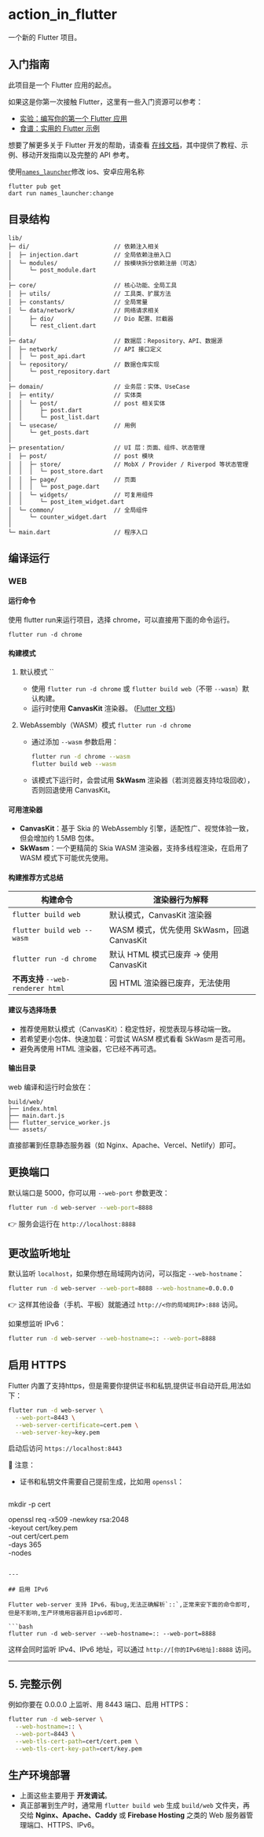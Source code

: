 # action_in_flutter

一个新的 Flutter 项目。

## 入门指南

此项目是一个 Flutter 应用的起点。

如果这是你第一次接触 Flutter，这里有一些入门资源可以参考：

* [实验：编写你的第一个 Flutter 应用](https://docs.flutter.dev/get-started/codelab)
* [食谱：实用的 Flutter 示例](https://docs.flutter.dev/cookbook)

想要了解更多关于 Flutter 开发的帮助，请查看
[在线文档](https://docs.flutter.dev/)，其中提供了教程、示例、移动开发指南以及完整的 API 参考。

使用[`names_launcher`](https://pub.dev/packages/names_launcher)修改 ios、安卓应用名称

```shell
flutter pub get
dart run names_launcher:change
```

## 目录结构

```
lib/
├─ di/                        // 依赖注入相关
│  ├─ injection.dart          // 全局依赖注册入口
│  └─ modules/                // 按模块拆分依赖注册（可选）
│     └─ post_module.dart
│
├─ core/                      // 核心功能、全局工具
│  ├─ utils/                  // 工具类、扩展方法
│  ├─ constants/              // 全局常量
│  └─ data/network/           // 网络请求相关
│     ├─ dio/                 // Dio 配置、拦截器
│     └─ rest_client.dart
│
├─ data/                      // 数据层：Repository、API、数据源
│  ├─ network/                // API 接口定义
│  │  └─ post_api.dart
│  └─ repository/             // 数据仓库实现
│     └─ post_repository.dart
│
├─ domain/                    // 业务层：实体、UseCase
│  ├─ entity/                 // 实体类
│  │  └─ post/                // post 相关实体
│  │     ├─ post.dart
│  │     └─ post_list.dart
│  └─ usecase/                // 用例
│     └─ get_posts.dart
│
├─ presentation/              // UI 层：页面、组件、状态管理
│  ├─ post/                   // post 模块
│  │  ├─ store/               // MobX / Provider / Riverpod 等状态管理
│  │  │  └─ post_store.dart
│  │  ├─ page/                // 页面
│  │  │  └─ post_page.dart
│  │  └─ widgets/             // 可复用组件
│  │     └─ post_item_widget.dart
│  └─ common/                 // 全局组件
│     └─ counter_widget.dart
│
└─ main.dart                  // 程序入口
```

## 编译运行

### WEB

#### 运行命令

使用 flutter run来运行项目，选择 chrome，可以直接用下面的命令运行。

```
flutter run -d chrome
```

#### 构建模式

1. 默认模式 ``

   - 使用 `flutter run -d chrome` 或 `flutter build web`（不带 `--wasm`）默认构建。
   - 运行时使用 **CanvasKit** 渲染器。
     ([Flutter 文档][1])

2. WebAssembly（WASM）模式 `flutter run -d chrome`

   - 通过添加 `--wasm` 参数启用：

     ```bash
     flutter run -d chrome --wasm
     flutter build web --wasm
     ```
   - 该模式下运行时，会尝试用 **SkWasm** 渲染器（若浏览器支持垃圾回收），否则回退使用 CanvasKit。

#### 可用渲染器

- **CanvasKit**：基于 Skia 的 WebAssembly 引擎，适配性广、视觉体验一致，但会增加约 1.5MB 包体。
- **SkWasm**：一个更精简的 Skia WASM 渲染器，支持多线程渲染，在启用了 WASM 模式下可能优先使用。

#### 构建推荐方式总结

| 构建命令                           | 渲染器行为解释                          |
| ------------------------------ | -------------------------------- |
| `flutter build web`            | 默认模式，CanvasKit 渲染器               |
| `flutter build web --wasm`     | WASM 模式，优先使用 SkWasm，回退 CanvasKit |
| `flutter run -d chrome`        | 默认 HTML 模式已废弃 → 使用 CanvasKit     |
| **不再支持** `--web-renderer html` | 因 HTML 渲染器已废弃，无法使用               |

#### 建议与选择场景

* 推荐使用默认模式（CanvasKit）：稳定性好，视觉表现与移动端一致。
* 若希望更小包体、快速加载：可尝试 WASM 模式看看 SkWasm 是否可用。
* 避免再使用 HTML 渲染器，它已经不再可选。


[1]: https://docs.flutter.dev/platform-integration/web/renderers "Web renderers"

#### 输出目录

web 编译和运行时会放在：

```
build/web/
├── index.html
├── main.dart.js
├── flutter_service_worker.js
└── assets/
```
直接部署到任意静态服务器（如 Nginx、Apache、Vercel、Netlify）即可。

## 更换端口

默认端口是 5000，你可以用 `--web-port` 参数更改：

```bash
flutter run -d web-server --web-port=8888
```

👉 服务会运行在 `http://localhost:8888`

## 更改监听地址

默认监听 `localhost`，如果你想在局域网内访问，可以指定 `--web-hostname`：

```bash
flutter run -d web-server --web-port=8888 --web-hostname=0.0.0.0
```

👉 这样其他设备（手机、平板）就能通过 `http://<你的局域网IP>:888` 访问。

如果想监听 IPv6：

```bash
flutter run -d web-server --web-hostname=:: --web-port=8888
```

## 启用 HTTPS

Flutter 内置了支持https，但是需要你提供证书和私钥,提供证书自动开启,用法如下：

```bash
flutter run -d web-server \
  --web-port=8443 \
  --web-server-certificate=cert.pem \
  --web-server-key=key.pem
```

启动后访问 `https://localhost:8443`

📌 注意：

* 证书和私钥文件需要自己提前生成，比如用 `openssl`：

  ```bash
mkdir -p cert

openssl req -x509 -newkey rsa:2048 \
  -keyout cert/key.pem \
  -out cert/cert.pem \
  -days 365 \
  -nodes
  ```

---

## 启用 IPv6

Flutter web-server 支持 IPv6，有bug,无法正确解析`::`,正常来安下面的命令即可,但是不影响,生产环境用容器开启ipv6即可.

```bash
flutter run -d web-server --web-hostname=:: --web-port=8888
```

这样会同时监听 IPv4、IPv6 地址，可以通过 `http://[你的IPv6地址]:8888` 访问。

---

## 5. 完整示例

例如你要在 0.0.0.0 上监听、用 8443 端口、启用 HTTPS：

```bash
flutter run -d web-server \
  --web-hostname=:: \
  --web-port=8443 \
  --web-tls-cert-path=cert/cert.pem \
  --web-tls-cert-key-path=cert/key.pem
```


## 生产环境部署

* 上面这些主要用于 **开发调试**。
* 真正部署到生产时，通常用 `flutter build web` 生成 `build/web` 文件夹，再交给 **Nginx、Apache、Caddy** 或 **Firebase Hosting** 之类的 Web 服务器管理端口、HTTPS、IPv6。
